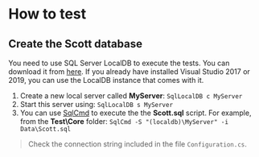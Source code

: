 # How to test

## Create the **Scott** database

You need to use SQL Server LocalDB to execute the tests. You can download it from [here](https://learn.microsoft.com/en-us/sql/database-engine/configure-windows/sql-server-express-localdb).
If you already have installed Visual Studio 2017 or 2019, you can use the LocalDB instance that comes with it.

1. Create a new local server called **MyServer**: `SqlLocalDB c MyServer`
2. Start this server using: `SqlLocalDB s MyServer`
3. You can use [SqlCmd](https://learn.microsoft.com/en-us/sql/tools/sqlcmd/sqlcmd-start-utility) to execute the the **Scott.sql** script.
   For example, from the **Test\Core** folder: `SqlCmd -S "(localdb)\MyServer" -i Data\Scott.sql`

> Check the connection string included in the file `Configuration.cs`.